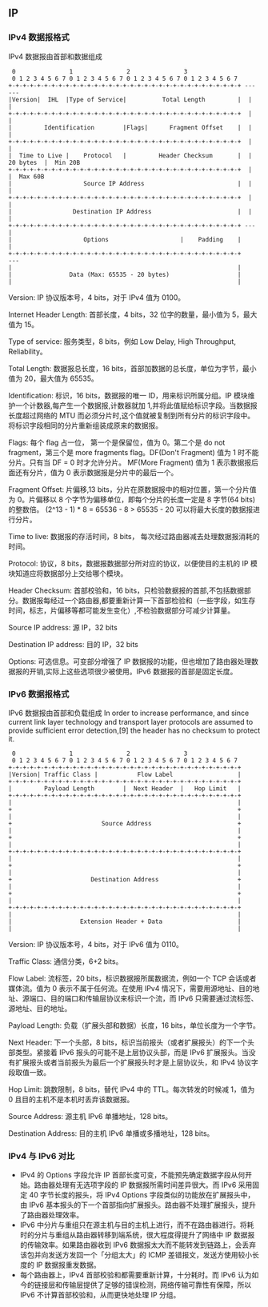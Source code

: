 ## IP
### IPv4 数据报格式
IPv4 数据报由首部和数据组成

```
 0               1               2               3
 0 1 2 3 4 5 6 7 0 1 2 3 4 5 6 7 0 1 2 3 4 5 6 7 0 1 2 3 4 5 6 7
+-+-+-+-+-+-+-+-+-+-+-+-+-+-+-+-+-+-+-+-+-+-+-+-+-+-+-+-+-+-+-+-+ ---          ---
|Version|  IHL  |Type of Service|          Total Length         |  |            |
+-+-+-+-+-+-+-+-+-+-+-+-+-+-+-+-+-+-+-+-+-+-+-+-+-+-+-+-+-+-+-+-+  |            |
|         Identification        |Flags|      Fragment Offset    |  |            |
+-+-+-+-+-+-+-+-+-+-+-+-+-+-+-+-+-+-+-+-+-+-+-+-+-+-+-+-+-+-+-+-+  |            |
|  Time to Live |    Protocol   |         Header Checksum       |  |  20 bytes  |  Min 20B
+-+-+-+-+-+-+-+-+-+-+-+-+-+-+-+-+-+-+-+-+-+-+-+-+-+-+-+-+-+-+-+-+  |            |  Max 60B
|                    Source IP Address                          |  |            |
+-+-+-+-+-+-+-+-+-+-+-+-+-+-+-+-+-+-+-+-+-+-+-+-+-+-+-+-+-+-+-+-+  |            |
|                 Destination IP Address                        |  |            |
+-+-+-+-+-+-+-+-+-+-+-+-+-+-+-+-+-+-+-+-+-+-+-+-+-+-+-+-+-+-+-+-+ ---           |
|                    Options                    |    Padding    |               |
+-+-+-+-+-+-+-+-+-+-+-+-+-+-+-+-+-+-+-+-+-+-+-+-+-+-+-+-+-+-+-+-+              ---
|                                                               |
|                Data (Max: 65535 - 20 bytes)                   |
|                                                               |
```

Version: IP 协议版本号，4 bits，对于 IPv4 值为 0100。

Internet Header Length: 首部长度，4 bits，32 位字的数量，最小值为 5，最大值为 15。

Type of service: 服务类型，8 bits，例如 Low Delay, High Throughput, Reliability。

Total Length: 数据报总长度，16 bits，首部加数据的总长度，单位为字节，最小值为 20，最大值为 65535。

Identification: 标识，16 bits，数据报的唯一 ID，用来标识所属分组。IP 模块维护一个计数器,每产生一个数据报,计数器就加 1,并将此值赋给标识字段。当数据报长度超过网络的 MTU 而必须分片时,这个值就被复制到所有分片的标识字段中。将标识字段相同的分片重新组装成原来的数据报。

Flags: 每个 flag 占一位， 第一个是保留位，值为 0。第二个是 do not fragment，第三个是 more fragments flag。DF(Don't Fragment) 值为 1 时不能分片。只有当 DF = 0 时才允许分片。 MF(More Fragment) 值为 1 表示数据报后面还有分片，值为 0 表示数据报是分片中的最后一个。

Fragment Offset: 片偏移,13 bits，分片在原数据报中的相对位置，第一个分片值为 0。片偏移以 8 个字节为偏移单位，即每个分片的长度一定是 8 字节(64 bits) 的整数倍。 (2^13 - 1) * 8 = 65536 - 8 > 65535 - 20 可以将最大长度的数据报进行分片。

Time to live: 数据报的存活时间，8 bits， 每次经过路由器减去处理数据报消耗的时间。

Protocol: 协议，8 bits，数据报数据部分所对应的协议，以便使目的主机的 IP 模块知道应将数据部分上交给哪个模块。

Header Checksum: 首部校验和，16 bits，只检验数据报的首部,不包括数据部分。数据报每经过一个路由器,都要重新计算一下首部检验和（一些字段，如生存时间，标志，片偏移等都可能发生变化）,不检验数据部分可减少计算量。

Source IP address: 源 IP，32 bits

Destination IP address: 目的 IP，32 bits

Options: 可选信息。可变部分增强了 IP 数据报的功能，但也增加了路由器处理数据报的开销,实际上这些选项很少被使用。IPv6 数据报的首部是固定长度。


### IPv6 数据报格式

IPv6 数据报由首部和负载组成
In order to increase performance, and since current link layer technology and transport layer protocols are assumed to provide sufficient error detection,[9] the header has no checksum to protect it.

```
 0               1               2               3
 0 1 2 3 4 5 6 7 0 1 2 3 4 5 6 7 0 1 2 3 4 5 6 7 0 1 2 3 4 5 6 7
+-+-+-+-+-+-+-+-+-+-+-+-+-+-+-+-+-+-+-+-+-+-+-+-+-+-+-+-+-+-+-+-+
|Version| Traffic Class |           Flow Label                  |
+-+-+-+-+-+-+-+-+-+-+-+-+-+-+-+-+-+-+-+-+-+-+-+-+-+-+-+-+-+-+-+-+
|         Payload Length        |  Next Header  |   Hop Limit   |
+-+-+-+-+-+-+-+-+-+-+-+-+-+-+-+-+-+-+-+-+-+-+-+-+-+-+-+-+-+-+-+-+
|                                                               |
+                                                               +
|                                                               |
+                         Source Address                        +
|                                                               |
+                                                               +
|                                                               |
+-+-+-+-+-+-+-+-+-+-+-+-+-+-+-+-+-+-+-+-+-+-+-+-+-+-+-+-+-+-+-+-+
|                                                               |
+                                                               +
|                                                               |
+                      Destination Address                      +
|                                                               |
+                                                               +
|                                                               |
+-+-+-+-+-+-+-+-+-+-+-+-+-+-+-+-+-+-+-+-+-+-+-+-+-+-+-+-+-+-+-+-+
|                                                               |
|                   Extension Header + Data                     |
|                                                               |
```

Version: IP 协议版本号，4 bits，对于 IPv6 值为 0110。

Traffic Class: 通信分类，6+2 bits。

Flow Label: 流标签，20 bits，标识数据报所属数据流，例如一个 TCP 会话或者媒体流。值为 0 表示不属于任何流。在使用 IPv4 情况下，需要用源地址、目的地址、源端口、目的端口和传输层协议来标识一个流，而 IPv6 只需要通过流标签、源地址、目的地址。

Payload Length: 负载（扩展头部和数据）长度，16 bits，单位长度为一个字节。

Next Header: 下一个头部，8 bits，标识当前报头（或者扩展报头）的下一个头部类型。紧接着 IPv6 报头的可能不是上层协议头部，而是 IPv6 扩展报头。当没有扩展报头或者当前报头为最后一个扩展报头时才是上层协议头，和 IPv4 协议字段取值一致。

Hop Limit: 跳数限制，8 bits，替代 IPv4 中的 TTL。每次转发的时候减 1，值为 0 且目的主机不是本机时丢弃该数据报。

Source Address: 源主机 IPv6 单播地址，128 bits。

Destination Address: 目的主机 IPv6 单播或多播地址，128 bits。


### IPv4 与 IPv6 对比
- IPv4 的 Options 字段允许 IP 首部长度可变，不能预先确定数据字段从何开始。路由器处理有无选项字段的 IP 数据报所需时间差异很大。而 IPv6 采用固定 40 字节长度的报头，将 IPv4 Options 字段类似的功能放在扩展报头中，由 IPv6 基本报头的下一个首部指向扩展报头。路由器不处理扩展报头，提升了路由器处理效率。
- IPv6 中分片与重组只在源主机与目的主机上进行，而不在路由器进行。将耗时的分片与重组从路由器转移到端系统，很大程度得提升了网络中 IP 数据报的传输效率。如果路由器收到 IPv6 数据报太大而不能转发到链路上，会丢弃该包并向发送方发回一个「分组太大」的 ICMP 差错报文，发送方使用较小长度的 IP 数据报重发数据。
- 每个路由器上，IPv4 首部校验和都需要重新计算，十分耗时。而 IPv6 认为如今的链接层和传输层提供了足够的错误检测，网络传输可靠性有保障，所以 IPv6 不计算首部校验和，从而更快地处理 IP 分组。
